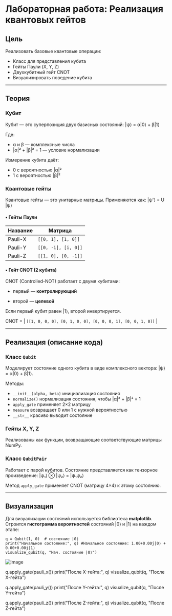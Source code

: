 # Лабораторная работа: Реализация квантовых гейтов

## Цель

Реализовать базовые квантовые операции:
- Класс для представления кубита
- Гейты Паули (X, Y, Z)
- Двухкубитный гейт CNOT
- Визуализировать поведение кубита

---

## Теория

### Кубит

Кубит — это суперпозиция двух базисных состояний: |ψ⟩ = α|0⟩ + β|1⟩

Где:
- α и β — комплексные числа
- |α|² + |β|² = 1 — условие нормализации

Измерение кубита даёт:
- 0 с вероятностью |α|²
- 1 с вероятностью |β|²

### Квантовые гейты

Квантовые гейты — это унитарные матрицы. Применяются как: |ψ'⟩ = U |ψ⟩
#### ▪️ Гейты Паули

| Название | Матрица |
|----------|---------|
| Pauli-X  | `[[0, 1], [1, 0]]` |
| Pauli-Y  | `[[0, -i], [i, 0]]` |
| Pauli-Z  | `[[1, 0], [0, -1]]` |

#### ▪️ Гейт CNOT (2 кубита)

CNOT (Controlled-NOT) работает с двумя кубитами:

- первый — **контролирующий**

- второй — **целевой**

Если первый кубит равен |1⟩, второй инвертируется.

CNOT = | `[[1, 0, 0, 0],
[0, 1, 0, 0],
[0, 0, 0, 1],
[0, 0, 1, 0]]` |

---

## Реализация (описание кода)

### Класс `Qubit`

Моделирует состояние одного кубита в виде комплексного вектора: |ψ⟩ = α|0⟩ + β|1⟩.

Методы:

- `__init__(alpha, beta)` инициализация состояния
- `normalize()` нормализация состояния, чтобы |α|² + |β|² = 1
- `apply_gate` применяет 2×2 матрицу
- `measure` возвращает 0 или 1 с нужной вероятностью
- `__str__` красиво выводит состояние

### Гейты X, Y, Z

Реализованы как функции, возвращающие соответствующие матрицы NumPy.

### Класс `QubitPair`

Работает с парой кубитов. Состояние представляется как тензорное произведение: |ψ₁⟩ ⊗ |ψ₂⟩ = |ψ₁ψ₂⟩

Метод `apply_gate` применяет CNOT (матрицу 4×4) к этому состоянию.

---

## Визуализация

Для визуализации состояний используется библиотека **matplotlib**. Строится **гистограмма вероятностей** состояний |0⟩ и |1⟩ на каждом этапе:

```
q = Qubit(1, 0)  # состояние |0⟩
print("Начальное состояние:", q) #Начальное состояние: 1.00+0.00j|0⟩ + 0.00+0.00j|1⟩
visualize_qubit(q, "Нач. состояние |0⟩")

```

![image](https://github.com/user-attachments/assets/66fc7309-285f-4f50-8453-4a6f59891e41)


q.apply_gate(pauli_x())
print("После X-гейта:", q)
visualize_qubit(q, "После X-гейта")

q.apply_gate(pauli_y())
print("После Y-гейта:", q)
visualize_qubit(q, "После Y-гейта")

q.apply_gate(pauli_z())
print("После Z-гейта:", q)
visualize_qubit(q, "После Z-гейта")





